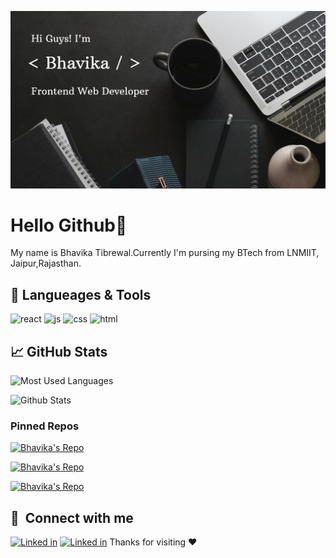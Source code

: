 <!-- bhtibrewal is a special repository: its README.md will appear on your profile! -->

![Header](https://github.com/bhtibrewal/bhtibrewal/blob/main/cover.png)

# Hello Github👋
My name is Bhavika Tibrewal.Currently I'm pursing my BTech from LNMIIT, Jaipur,Rajasthan.

## 🔧 Langueages & Tools

<p align='left'>
    <img src="https://upload.wikimedia.org/wikipedia/commons/thumb/a/a7/React-icon.svg/1280px-React-icon.svg.png" alt="react" width="auto" height="40"/>
    <img src='https://upload.wikimedia.org/wikipedia/commons/6/6a/JavaScript-logo.png' height='35' width='auto' alt="js">
    <img src='https://upload.wikimedia.org/wikipedia/commons/thumb/d/d5/CSS3_logo_and_wordmark.svg/1200px-CSS3_logo_and_wordmark.svg.png' alt="css" width="auto" height="40">
    <img src="https://upload.wikimedia.org/wikipedia/commons/thumb/6/61/HTML5_logo_and_wordmark.svg/2048px-HTML5_logo_and_wordmark.svg.png" alt="html" width="40" height="40">
</p>

## &#x1f4c8; GitHub Stats

<!--  -->
![Most Used Languages](https://github-readme-stats.vercel.app/api/top-langs/?username=bhtibrewal&title_color=ffffff&text_color=c9cacc&icon_color=2bbc8a&bg_color=1d1f21&langs_count=3)

![Github Stats](https://github-readme-stats.vercel.app/api?username=bhtibrewal&show_icons=true&line_height=27&count_private=true&title_color=ffffff&text_color=c9cacc&icon_color=2bbc8a&bg_color=1d1f21)

<!--  -->
### Pinned Repos
[![ Bhavika's Repo](https://github-readme-stats.vercel.app/api/pin/?username=bhtibrewal&repo=portfolio&title_color=ffffff&text_color=c9cacc&icon_color=2bbc8a&bg_color=1d1f21)](https://github.com/bhtibrewal/portfolio)

[![ Bhavika's Repo](https://github-readme-stats.vercel.app/api/pin/?username=bhtibrewal&repo=amazon-clone&title_color=ffffff&text_color=c9cacc&icon_color=2bbc8a&bg_color=1d1f21)](https://github.com/bhtibrewal/amazon-clone)

[![ Bhavika's Repo](https://github-readme-stats.vercel.app/api/pin/?username=bhtibrewal&repo=Is_Your_Birthday_a_Palidrome&title_color=ffffff&text_color=c9cacc&icon_color=2bbc8a&bg_color=1d1f21)](https://github.com/bhtibrewal/Is_Your_Birthday_a_Palidrome)

## 🔗 &nbsp;**Connect with me**

[![Linked in](https://github.com/bhtibrewal/bhtibrewal/blob/main/linkedin.svg)]()
[![Linked in](https://github.com/bhtibrewal/bhtibrewal/blob/main/twitter.svg)]()
Thanks for visiting :heart: 

